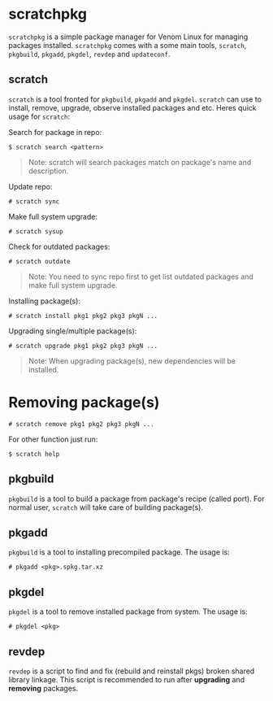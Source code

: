 # scratchpkg

`scratchpkg` is a simple package manager for Venom Linux for managing packages installed. 
`scratchpkg` comes with a some main tools, `scratch`, `pkgbuild`, `pkgadd`, `pkgdel`, `revdep`
and `updateconf`.

## scratch

`scratch` is a tool fronted for `pkgbuild`, `pkgadd` and `pkgdel`. `scratch` can use to install,
remove, upgrade, observe installed packages and etc. Heres quick usage for `scratch`:

Search for package in repo:
```
$ scratch search <pattern>
```

> Note: scratch will search packages match on package's name and description.

Update repo:
```
# scratch sync
```

Make full system upgrade:
```
# scratch sysup
```

Check for outdated packages:
```
# scratch outdate
```
> Note: You need to sync repo first to get list outdated packages and make
> full system upgrade.

Installing package(s):
```
# scratch install pkg1 pkg2 pkg3 pkgN ...
```

Upgrading single/multiple package(s):
```
# scratch upgrade pkg1 pkg2 pkg3 pkgN ...
```

> Note: When upgrading package(s), new dependencies will be installed.

# Removing package(s)
```
# scratch remove pkg1 pkg2 pkg3 pkgN ...
```

For other function just run:
```
$ scratch help
```

## pkgbuild

`pkgbuild` is a tool to build a package from package's recipe (called port). 
For normal user, `scratch` will take care of building package(s).

## pkgadd

`pkgbuild` is a tool to installing precompiled package. The usage is:
```
# pkgadd <pkg>.spkg.tar.xz
```

## pkgdel

`pkgdel` is a tool to remove installed package from system. The usage is:
```
# pkgdel <pkg>
```

## revdep

`revdep` is a script to find and fix (rebuild and reinstall pkgs) broken shared library
linkage. This script is recommended to run after **upgrading** and **removing** packages.
